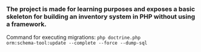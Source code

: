 ### The project is made for learning purposes and exposes a basic skeleton for building an inventory system in PHP without using a framework.
Command for executing migrations: <code>php doctrine.php orm:schema-tool:update --complete  --force --dump-sql</code>
